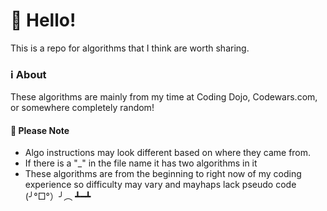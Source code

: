 <h1>👋 Hello!</h1>
This is a repo for algorithms that I think are worth sharing.


<h3>ℹ About</h3>

These algorithms are mainly from my time at Coding Dojo, Codewars.com, or somewhere completely random! 


<h4>📝 Please Note</h4>
<ul>
 <li>Algo instructions may look different based on where they came from.</li>
 <li>If there is a "_" in the file name it has two algorithms in it</li>
 <li>These algorithms are from the beginning to right now of my coding experience so difficulty may vary and mayhaps lack pseudo code (╯°□°）╯︵ ┻━┻</li>
</ul>
